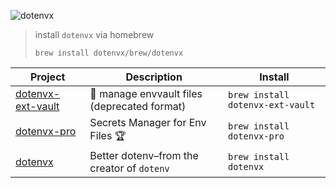 ![dotenvx](https://dotenvx.com/better-banner.png)

> install `dotenvx` via homebrew
> ```
> brew install dotenvx/brew/dotenvx
> ```

<!-- project_table_start -->
| Project                                                           | Description                                   | Install                          |
| ----------------------------------------------------------------- | --------------------------------------------- | -------------------------------- |
| [dotenvx-ext-vault](https://github.com/dotenvx/dotenvx-ext-vault) | 🔐 manage envvault files (deprecated format)   | `brew install dotenvx-ext-vault` |
| [dotenvx-pro](https://github.com/dotenvx/dotenvx-pro)             | Secrets Manager for Env Files 🏆               | `brew install dotenvx-pro`       |
| [dotenvx](https://github.com/dotenvx/dotenvx)                     | Better dotenv–from the creator of `dotenv`     | `brew install dotenvx`           |
<!-- project_table_end -->
